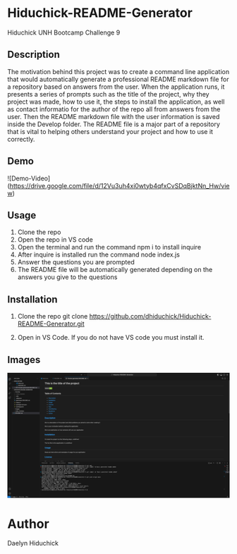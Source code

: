 # Hiduchick-README-Generator
Hiduchick UNH Bootcamp Challenge 9

## Description
The motivation behind this project was to create a command line application that would automatically generate a professional README markdown file for a repository based on answers from the user. When the application runs, it presents a series of prompts such as the title of the project, why they project was made, how to use it, the steps to install the application, as well as contact informatio for the author of the repo all from answers from the user. Then the README markdown file with the user information is saved inside the Develop folder. The README file is a major part of a repository that is vital to helping others understand your project and how to use it correctly. 

## Demo
![Demo-Video] (https://drive.google.com/file/d/12Vu3uh4xi0wtyb4qfxCvSDqBjktNn_Hw/view) 


## Usage
1. Clone the repo 
2. Open the repo in VS code 
3. Open the terminal and run the command npm i to install inquire 
4. After inquire is installed run the command node index.js
5. Answer the questions you are prompted 
6. The README file will be automatically generated depending on the answers you give to the questions 


## Installation

1. Clone the repo
   git clone https://github.com/dhiduchick/Hiduchick-README-Generator.git

2. Open in VS Code. If you do not have VS code you must install it.



## Images 
![Generated](./Images/readme-preview.png)


# Author 
Daelyn Hiduchick

